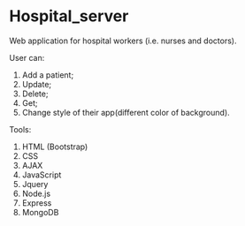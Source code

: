 # Hospital_server
Web application for hospital workers (i.e. nurses and doctors).

User can:
1) Add a patient;
2) Update;
3) Delete; 
4) Get;
5) Change style of their app(different color of background).

Tools:
1) HTML (Bootstrap)
2) CSS 
3) AJAX
4) JavaScript
5) Jquery 
6) Node.js
7) Express 
8) MongoDB
